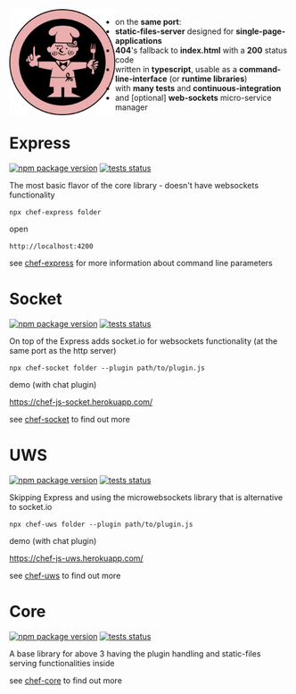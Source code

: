 <img align="left" style="max-width: 100%" src="https://raw.githubusercontent.com/chef-js/core/main/chef.svg" width="190" />

- on the **same port**:
- **static-files-server** designed for **single-page-applications**
- **404**'s fallback to **index.html** with a **200** status code
- written in **typescript**, usable as a **command-line-interface** (or **runtime libraries**)
- with **many tests** and **continuous-integration**
- and [optional] **web-sockets** micro-service manager

# Express
<a href="https://badge.fury.io/js/chef-express"><img src="https://badge.fury.io/js/chef-express.svg" alt="npm package version" /></a> <a href="https://circleci.com/gh/chef-js/express"><img src="https://circleci.com/gh/chef-js/express.svg?style=shield" alt="tests status" /></a>

The most basic flavor of the core library - doesn't have websockets functionality

```
npx chef-express folder
```

open

```
http://localhost:4200
```

see [chef-express](https://github.com/chef-js/express) for more information about command line parameters

# Socket
<a href="https://badge.fury.io/js/chef-socket"><img src="https://badge.fury.io/js/chef-socket.svg" alt="npm package version" /></a> <a href="https://circleci.com/gh/chef-js/socket"><img src="https://circleci.com/gh/chef-js/socket.svg?style=shield" alt="tests status" /></a>

On top of the Express adds socket.io for websockets functionality (at the same port as the http server)

```
npx chef-socket folder --plugin path/to/plugin.js
```

demo (with chat plugin)

https://chef-js-socket.herokuapp.com/

see [chef-socket](https://github.com/chef-js/socket) to find out more

# UWS
<a href="https://badge.fury.io/js/chef-uws"><img src="https://badge.fury.io/js/chef-uws.svg" alt="npm package version" /></a> <a href="https://circleci.com/gh/chef-js/uws"><img src="https://circleci.com/gh/chef-js/uws.svg?style=shield" alt="tests status" /></a>

Skipping Express and using the microwebsockets library that is alternative to socket.io

```
npx chef-uws folder --plugin path/to/plugin.js
```

demo (with chat plugin)

https://chef-js-uws.herokuapp.com/

see [chef-uws](https://github.com/chef-js/uws) to find out more

# Core
<a href="https://badge.fury.io/js/chef-core"><img src="https://badge.fury.io/js/chef-core.svg" alt="npm package version" /></a> <a href="https://circleci.com/gh/chef-js/core"><img src="https://circleci.com/gh/chef-js/core.svg?style=shield" alt="tests status" /></a>

A base library for above 3 having the plugin handling and static-files serving functionalities inside

see [chef-core](https://github.com/chef-js/core) to find out more
